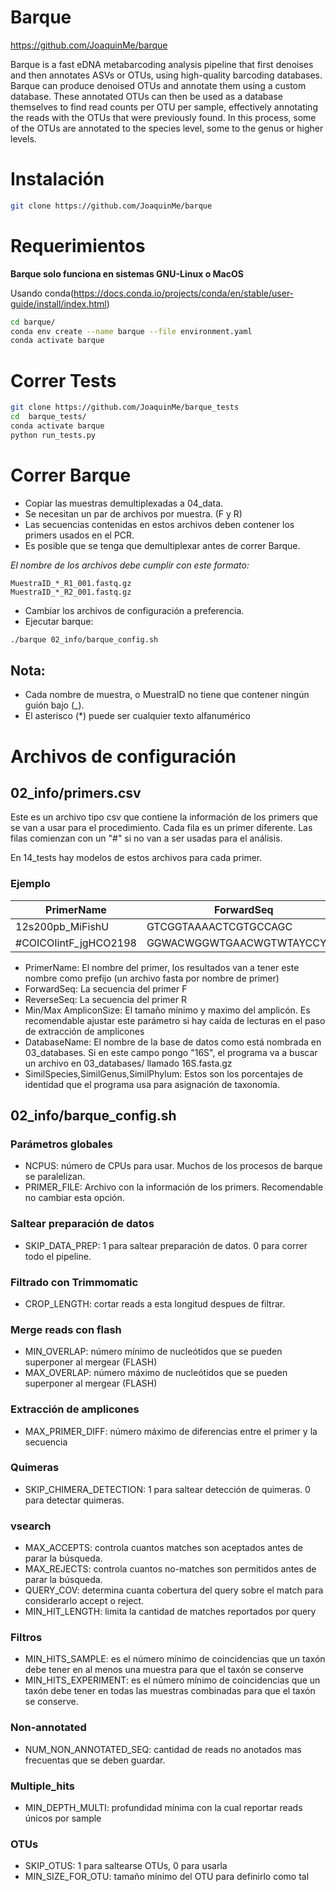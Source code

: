 # Barque

https://github.com/JoaquinMe/barque

Barque is a fast eDNA metabarcoding analysis pipeline that first denoises and then annotates ASVs or OTUs, using high-quality barcoding databases.
Barque can produce denoised OTUs and annotate them using a custom database.
These annotated OTUs can then be used as a database themselves to find read counts per OTU per sample,
effectively annotating the reads with the OTUs that were previously found. In this process, some of the OTUs are annotated to the species level,
some to the genus or higher levels.

# Instalación

```bash
git clone https://github.com/JoaquinMe/barque
```

# Requerimientos

**Barque solo funciona en sistemas GNU-Linux o MacOS**

Usando conda(https://docs.conda.io/projects/conda/en/stable/user-guide/install/index.html)

```bash
cd barque/
conda env create --name barque --file environment.yaml
conda activate barque
```

# Correr Tests

```bash
git clone https://github.com/JoaquinMe/barque_tests
cd  barque_tests/
conda activate barque
python run_tests.py
```

# Correr Barque

- Copiar las muestras demultiplexadas a 04_data.
- Se necesitan un par de archivos por muestra. (F y R)
- Las secuencias contenidas en estos archivos deben contener los primers usados en el PCR.
- Es posible que se tenga que demultiplexar antes de correr Barque.

_El nombre de los archivos debe cumplir con este formato:_

```
MuestraID_*_R1_001.fastq.gz
MuestraID_*_R2_001.fastq.gz
```

- Cambiar los archivos de configuración a preferencia.
- Ejecutar barque:

```bash
./barque 02_info/barque_config.sh
```

## Nota:

- Cada nombre de muestra, o MuestraID no tiene que contener ningún guión bajo (\_).
- El asterisco (\*) puede ser cualquier texto alfanumérico

# Archivos de configuración

## 02_info/primers.csv

Este es un archivo tipo csv que contiene la información de los primers que se van a usar para el procedimiento.
Cada fila es un primer diferente. Las filas comienzan con un "#" si no van a ser usadas para el análisis.

En 14_tests hay modelos de estos archivos para cada primer.

### Ejemplo

| PrimerName            | ForwardSeq                 | ReverseSeq                  | MinAmpliconSize | MaxAmpliconSize | DatabaseName | SimilSpecies | SimilGenus | SimilPhylum |
| --------------------- | -------------------------- | --------------------------- | --------------- | --------------- | ------------ | ------------ | ---------- | ----------- |
| 12s200pb_MiFishU      | GTCGGTAAAACTCGTGCCAGC      | CATAGTGGGGTATCTAATCCCAGTTTG | 150             | 250             | 12S          | 0.98         | 0.9        | 0.85        |
| #COICOIintF_jgHCO2198 | GGWACWGGWTGAACWGTWTAYCCYCC | TAIACYTCIGGRTGICCRAARAAYCA  | 300             | 325             | bold         | 0.97         | 0.9        | 0.85        |

- PrimerName: El nombre del primer, los resultados van a tener este nombre como prefijo (un archivo fasta por nombre de primer)
- ForwardSeq: La secuencia del primer F
- ReverseSeq: La secuencia del primer R
- Min/Max AmpliconSize: El tamaño mínimo y maximo del amplicón. Es recomendable ajustar este parámetro si hay caída de lecturas en el paso de extracción de amplicones
- DatabaseName: El nombre de la base de datos como está nombrada en 03_databases. Si en este campo pongo "16S", el programa va a buscar un archivo en 03_databases/ llamado 16S.fasta.gz
- SimilSpecies,SimilGenus,SimilPhylum: Estos son los porcentajes de identidad que el programa usa para asignación de taxonomía.

## 02_info/barque_config.sh

### Parámetros globales

- NCPUS: número de CPUs para usar. Muchos de los procesos de barque se paralelizan.
- PRIMER_FILE: Archivo con la información de los primers. Recomendable no cambiar esta opción.

### Saltear preparación de datos

- SKIP_DATA_PREP: 1 para saltear preparación de datos. 0 para correr todo el pipeline.

### Filtrado con Trimmomatic

- CROP_LENGTH: cortar reads a esta longitud despues de filtrar.

### Merge reads con flash

- MIN_OVERLAP: número mínimo de nucleótidos que se pueden superponer al mergear (FLASH)
- MAX_OVERLAP: número máximo de nucleótidos que se pueden superponer al mergear (FLASH)

### Extracción de amplicones

- MAX_PRIMER_DIFF: número máximo de diferencias entre el primer y la secuencia

### Quimeras

- SKIP_CHIMERA_DETECTION: 1 para saltear detección de quimeras. 0 para detectar quimeras.

### vsearch

- MAX_ACCEPTS: controla cuantos matches son aceptados antes de parar la búsqueda.
- MAX_REJECTS: controla cuantos no-matches son permitidos antes de parar la búsqueda.
- QUERY_COV: determina cuanta cobertura del query sobre el match para considerarlo accept o reject.
- MIN_HIT_LENGTH: limita la cantidad de matches reportados por query

### Filtros

- MIN_HITS_SAMPLE: es el número mínimo de coincidencias que un taxón debe tener en al menos una muestra para que el taxón se conserve
- MIN_HITS_EXPERIMENT: es el número mínimo de coincidencias que un taxón debe tener en todas las muestras combinadas para que el taxón se conserve.

### Non-annotated

- NUM_NON_ANNOTATED_SEQ: cantidad de reads no anotados mas frecuentas que se deben guardar.

### Multiple_hits

- MIN_DEPTH_MULTI: profundidad mínima con la cual reportar reads únicos por sample

### OTUs

- SKIP_OTUS: 1 para saltearse OTUs, 0 para usarla
- MIN_SIZE_FOR_OTU: tamaño mínimo del OTU para definirlo como tal
